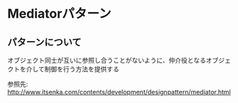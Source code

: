 # Mediatorパターン


## パターンについて

オブジェクト同士が互いに参照し合うことがないように、仲介役となるオブジェクトを介して制御を行う方法を提供する

参照先: http://www.itsenka.com/contents/development/designpattern/mediator.html
